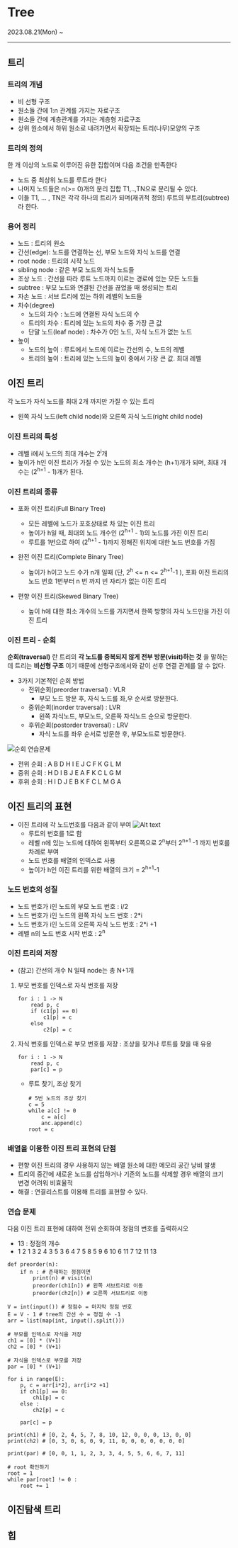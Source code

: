 # Tree
2023.08.21(Mon) ~ 

-----

## 트리
### 트리의 개념 
- 비 선형 구조
- 원소들 간에 1:n 관계를 가지는 자료구조
- 원소들 간에 계층관계를 가지는 계층형 자료구조
- 상위 원소에서 하위 원소로 내려가면서 확장되는 트리(나무)모양의 구조

### 트리의 정의
한 개 이상의 노드로 이루어진 유한 집합이며 다음 조건을 만족한다
- 노드 중 최상위 노드를 루트라 한다
- 나머지 노드들은 n(>= 0)개의 분리 집합 T1,..,TN으로 분리될 수 있다.
- 이들 T1, ... , TN은 각각 하나의 트리가 되며(재귀적 정의) 루트의 부트리(subtree)라 한다.

### 용어 정리
- 노드 : 트리의 원소
- 간선(edge): 노드를 연결하는 선, 부모 노드와 자식 노드를 연결
- root node : 트리의 시작 노드
- sibling node : 같은 부모 노드의 자식 노드들
- 조상 노드 : 간선을 따라 루트 노드까지 이르는 경로에 있는 모든 노드들
- subtree : 부모 노드와 연결된 간선을 끊었을 때 생성되는 트리
- 자손 노드 : 서브 트리에 있는 하위 레벨의 노드들
- 차수(degree)
  - 노드의 차수 : 노드에 연결된 자식 노드의 수
  - 트리의 차수 : 트리에 있는 노드의 차수 중 가장 큰 값
  - 단말 노드(leaf node) : 차수가 0인 노드, 자식 노드가 없는 노드 
- 높이 
  - 노드의 높이 : 루트에서 노드에 이르는 간선의 수, 노드의 레벨
  - 트리의 높이 : 트리에 있는 노드의 높이 중에서 가장 큰 값. 최대 레벨

## 이진 트리
각 노드가 자식 노드를 최대 2개 까지만 가질 수 있는 트리
- 왼쪽 자식 노드(left child node)와 오른쪽 자식 노드(right child node)
### 이진 트리의 특성
- 레벨 i에서 노드의 최대 개수는 2<sup>i</sup>개
- 높이가 h인 이진 트리가 가질 수 있는 노드의 최소 개수는 (h+1)개가 되며, 최대 개수는 (2<sup>h+1</sup> - 1)개가 된다.
### 이진 트리의 종류
- 포화 이진 트리(Full Binary Tree)
  - 모든 레벨에 노드가 포호상태로 차 있는 이진 트리
  - 높이가 h일 때, 최대의 노드 개수인 (2<sup>h+1</sup> - 1)의 노드를 가진 이진 트리
  - 루트를 1번으로 하여 (2<sup>h+1</sup> - 1)까지 정해진 위치에 대한 노드 번호를 가짐
- 완전 이진 트리(Complete Binary Tree)
  - 높이가 h이고 노드 수가 n개 일때 (단, 2<sup>h</sup> <= n <= 2<sup>h+1</sup>-1 ), 포화 이진 트리의 노드 번호 1번부터 n 번 까지 빈 자리가 없는 이진 트리

- 편향 이진 트리(Skewed Binary Tree)
  - 높이 h에 대한 최소 개수의 노드를 가지면서 한쪽 방향의 자식 노드만을 가진 이진 트리

### 이진 트리 - 순회
**순회(traversal)** 란 트리의 **각 노드를 중복되지 않게 전부 방문(visit)하는 것** 을 말하는데 트리는 **비선형 구조** 이기 때문에 선형구조에서와 같이 선후 연결 관계를 알 수 없다. 
- 3가지 기본적인 순회 방법
  - 전위순회(preorder traversal) : VLR
    - 부모 노드 방문 후, 자식 노드를 좌,우 순서로 방문한다.
  - 중위순회(inorder traversal) : LVR
    - 왼쪽 자식노드, 부모노드, 오른쪽 자식노드 순으로 방문한다.
  - 후위순회(postorder traversal) : LRV
    - 자식 노드를 좌우 순서로 방문한 후, 부모노드로 방문한다.


![순회 연습문제](image-1.png)
- 전위 순회 : A B D H I E J C F K G L M
- 중위 순회 : H D I B J E A F K C L G M
- 후위 순회 : H I D J E B K F C L M G A
## 이진 트리의 표현
- 이진 트리에 각 노드번호를 다음과 같이 부여
    ![Alt text](image-2.png)
  - 루트의 번호를 1로 함
  - 레벨 n에 있는 노드에 대하여 왼쪽부터 오른쪽으로 2<sup>n</sup>부터 2<sup>n+1</sup> -1 까지 번호를 차례로 부여
  - 노드 번호를 배열의 인덱스로 사용
  - 높이가 h인 이진 트리를 위한 배열의 크기 = 2<sup>h+1</sup>-1
### 노드 번호의 성질
- 노드 번호가 i인 노드의 부모 노드 번호 : i/2
- 노드 번호가 i인 노드의 왼쪽 자식 노드 번호 : 2*i
- 노드 번호가 i인 노드의 오른쪽 자식 노드 번호 : 2*i +1
- 레벨 n의 노드 번호 시작 번호 : 2<sup>n</sup>

### 이진 트리의 저장
- (참고) 간선의 개수 N 일때 node는 총 N+1개

1. 부모 번호를 인덱스로 자식 번호를 저장 
    ```
    for i : 1 -> N
        read p, c
        if (c1[p] == 0)
            c1[p] = c
        else 
            c2[p] = c 
    ```
2. 자식 번호를 인덱스로 부모 번호를 저장 : 조상을 찾거나 루트를 찾을 때 유용
    ```
    for i : 1 -> N
        read p, c
        par[c] = p
    ```
    - 루트 찾기, 조상 찾기
        ```
        # 5번 노드의 조상 찾기
        c = 5
        while a[c] != 0
            c = a[c]
            anc.append(c)
        root = c
        ```

### 배열을 이용한 이진 트리 표현의 단점
- 편향 이진 트리의 경우 사용하지 않는 배열 원소에 대한 메모리 공간 낭비 발생
- 트리의 중간에 새로운 노드를 삽입하거나 기존의 노드를 삭제할 경우 배열의 크기 변경 어려워 비효율적
- 해결 : 연결리스트를 이용해 트리를 표현할 수 있다.
### 연습 문제 
다음 이진 트리 표현에 대하여 전위 순회하여 정점의 번호를 출력하시오
- 13 : 정점의 개수
- 1 2 1 3 2 4 3 5 3 6 4 7 5 8 5 9 6 10 6 11 7 12 11 13
```
def preorder(n):
    if n : # 존재하는 정점이면
        print(n) # visit(n)
        preorder(ch1[n]) # 왼쪽 서브트리로 이동
        preorder(ch2[n]) # 오른쪽 서브트리로 이동

V = int(input()) # 정점수 = 마지막 정점 번호
E = V - 1 # tree의 간선 수 = 정점 수 -1
arr = list(map(int, input().split()))

# 부모를 인덱스로 자식을 저장
ch1 = [0] * (V+1)
ch2 = [0] * (V+1)

# 자식을 인덱스로 부모를 저장
par = [0] * (V+1)

for i in range(E):
    p, c = arr[i*2], arr[i*2 +1]
    if ch1[p] == 0:
        ch1[p] = c
    else :
        ch2[p] = c

    par[c] = p

print(ch1) # [0, 2, 4, 5, 7, 8, 10, 12, 0, 0, 0, 13, 0, 0]
print(ch2) # [0, 3, 0, 6, 0, 9, 11, 0, 0, 0, 0, 0, 0, 0]

print(par) # [0, 0, 1, 1, 2, 3, 3, 4, 5, 5, 6, 6, 7, 11]

# root 확인하기
root = 1
while par[root] != 0 :
    root += 1
```
## 이진탐색 트리

## 힙